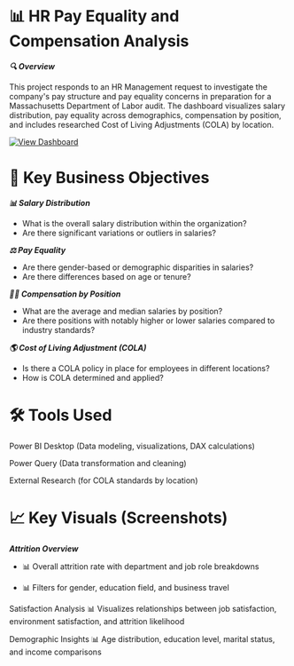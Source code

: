 # 📊 HR Pay Equality and Compensation Analysis

***🔍 Overview***

This project responds to an HR Management request to investigate the company's pay structure and pay equality concerns in preparation for a Massachusetts Department of Labor audit.
The dashboard visualizes salary distribution, pay equality across demographics, compensation by position, and includes researched Cost of Living Adjustments (COLA) by location.

[![View Dashboard](https://img.shields.io/badge/View-Dashboard-blue?logo=powerbi)](https://app.powerbi.com/reportEmbed?reportId=ba841839-82cf-4c5d-a4ab-777b8b3013c5&autoAuth=true&ctid=c207a2ac-fbb3-47dd-8955-d284c02dad59)

# 📝 Key Business Objectives

***📊 Salary Distribution***
  * What is the overall salary distribution within the organization?
  * Are there significant variations or outliers in salaries?

***⚖️ Pay Equality***
  * Are there gender-based or demographic disparities in salaries?
  * Are there differences based on age or tenure?

***🧑‍💼 Compensation by Position***
  * What are the average and median salaries by position?
  * Are there positions with notably higher or lower salaries compared to industry standards?

***🌎 Cost of Living Adjustment (COLA)***
 * Is there a COLA policy in place for employees in different locations?
 * How is COLA determined and applied?

# 🛠️ Tools Used
Power BI Desktop (Data modeling, visualizations, DAX calculations)

Power Query (Data transformation and cleaning)

External Research (for COLA standards by location)


# 📈 Key Visuals (Screenshots)

***Attrition Overview***
 * 📊 Overall attrition rate with department and job role breakdowns

 * 📊 Filters for gender, education field, and business travel

Satisfaction Analysis
📊 Visualizes relationships between job satisfaction, environment satisfaction, and attrition likelihood

Demographic Insights
📊 Age distribution, education level, marital status, and income comparisons
